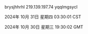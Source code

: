brysjhhrhl 219.139.197.74 yqqlmgsycl

2024年 10月 31日 星期四 03:30:01 CST

2024年 10月 30日 星期三 19:30:02 GMT
